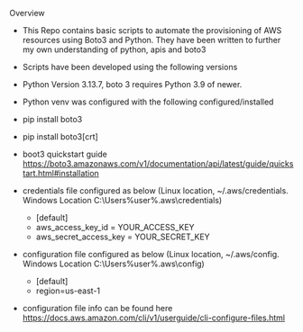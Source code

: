 Overview
- This Repo contains basic scripts to automate the provisioning of AWS resources using Boto3 and Python. They have been written to further my own understanding of python, apis and boto3
- Scripts have been developed using the following versions
- Python Version 3.13.7, boto 3 requires Python 3.9 of newer.
- Python venv was configured with the following configured/installed
- pip install boto3
- pip install boto3[crt]
- boot3 quickstart guide https://boto3.amazonaws.com/v1/documentation/api/latest/guide/quickstart.html#installation
- credentials file configured as below (Linux location, ~/.aws/credentials. Windows Location C:\Users\%user%\.aws\credentials)

  - [default]
  - aws_access_key_id = YOUR_ACCESS_KEY
  - aws_secret_access_key = YOUR_SECRET_KEY
  
- configuration file configured as below (Linux location, ~/.aws/config. Windows Location C:\Users\%user%\.aws\config)
 
  - [default]
  - region=us-east-1

- configuration file info can be found here https://docs.aws.amazon.com/cli/v1/userguide/cli-configure-files.html